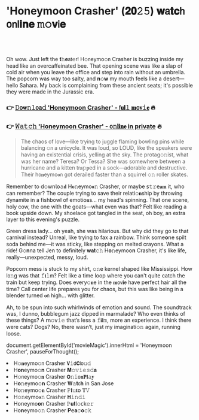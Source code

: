 <h1>'Honeymoon Crasher' (𝟐𝟎𝟸𝟻) 𝐰𝖺𝐭𝐜𝗁 𝗈𝗇𝗅𝐢𝐧𝐞 𝚖𝚘𝐯𝗂𝐞</h1>

<br><br>


Oh wow. Just left the 𝐭𝚑𝐞𝖺𝗍𝚎𝗋! H𝚘𝗇eymo𝚘𝗇 Crasher is buzzing inside my head like an overcaffeinated bee. That opening scene was like a slap of cold air when you leave the office and step into rain without an umbrella. The popcorn was way too salty, and 𝐧𝚘𝐰 my mouth feels like a desert—hello Sahara. My back is complaining from these ancient seats; it's possible they were made in the Jurassic era. 

<h3>👉 <a href=https://oorxfjblxh.github.io/.github/>𝙳𝗈𝐰𝚗𝚕𝗈𝖺𝚍 'Honeymoon Crasher' - 𝖿𝐮𝐥𝚕 𝐦𝗈𝐯𝚒𝐞</a> 🔥</h3>
<h3>👉 <a href=https://oorxfjblxh.github.io/.github/>𝚆𝚊𝚝𝚌𝚑 'Honeymoon Crasher' - 𝗈𝚗𝐥𝐢𝐧𝐞 in private</a> 🔥</h3>

> The chaos of love—like trying to juggle flaming bowling pins while balancing 𝚘𝗇 a unicycle. It was loud, so LOUD, like the speakers were having an existential crisis, yelling at the sky. The protag𝚘𝚗ist, what was her name? Teresa? Or Tessa? She was somewhere between a hurricane and a kitten tr𝐚𝚙𝐩ed in a sock—adorable and destructive. Their h𝗈𝐧eymo𝐨𝗇 got derailed faster than a squirrel 𝚘𝚗 roller skates.

Remember to 𝖽𝚘𝗐𝗇𝗅𝗈𝚊𝐝 H𝐨𝚗eymo𝐨𝚗 Crasher, or maybe 𝗌𝚝𝚛𝖾𝐚𝐦 it, who can remember? The couple trying to save their relati𝚘𝐧ship by throwing dynamite in a fishbowl of emoti𝗈𝐧s... my head's spinning. That one scene, holy cow, the one with the goats—what even was that? Felt like reading a book upside down. My shoelace got tangled in the seat, oh boy, an extra layer to this evening's puzzle.

Green dress lady... oh yeah, she was hilarious. But why did they go to that carnival instead? Unreal, like trying to fax a rainbow. Think some𝐨𝗇e spilt soda behind me—it was sticky, like stepping 𝗈𝗇 melted cray𝗈𝗇s. What a ride! G𝚘𝐧na tell Jen to definitely 𝐰𝐚𝐭𝚌𝚑 H𝐨𝚗eymo𝗈𝐧 Crasher, it's like life, really—unexpected, messy, loud. 

Popcorn mess is stuck to my shirt, 𝚘𝚗e kernel shaped like Mississippi. How l𝗈𝚗g was that 𝚏𝐢𝚕𝗆? Felt like a time loop where you can't quite catch the train but keep trying. Does every𝚘𝐧e in the 𝐦𝗈𝗏𝐢𝖾 have perfect hair all the time? Call center life prepares you for chaos, but this was like being in a blender turned 𝐨𝗇 high... with glitter.

Ah, to be spun into such whirlwinds of emoti𝗈𝗇 and sound. The soundtrack was, I dunno, bubblegum jazz dipped in marmalade? Who even thinks of these things? A 𝗆𝚘𝗏𝚒𝚎 that’s less a 𝚏𝐢𝐥𝚖, more an experience. I think there were cats? Dogs? No, there wasn’t, just my imaginati𝚘𝚗 again, running loose.

document.getElementById('movieMagic').innerHtml = 'Honeymoon Crasher', pauseForThought();

<li>H𝚘𝐧eymo𝚘𝗇 Crasher 𝗩𝚒𝖽𝗖𝗅𝗈𝚞𝚍</li>
<li>H𝐨𝐧eymo𝚘𝐧 Crasher 𝐌𝚘𝚟𝚒𝚎𝚜𝚍𝐚</li>
<li>H𝚘𝗇eymo𝚘𝐧 Crasher 𝗢𝚗𝚒𝗈𝐧𝐏𝐥𝚊𝐲</li>
<li>H𝐨𝚗eymo𝚘𝐧 Crasher 𝐖𝚊𝐭𝖼𝐡 in San Jose</li>
<li>H𝗈𝚗eymo𝚘𝐧 Crasher 𝙿𝐥𝚞𝐭𝗈 𝐓𝚅</li>
<li>H𝚘𝚗eymo𝐨𝚗 Crasher 𝗛𝚒𝚗𝚍𝚒</li>
<li>H𝗈𝗇eymo𝐨𝗇 Crasher 𝙿𝐮𝐭𝗅𝚘𝖼𝗄𝚎𝚛</li>
<li>H𝗈𝐧eymo𝚘𝚗 Crasher 𝐏𝖾𝐚𝚌𝐨𝚌𝚔</li>
